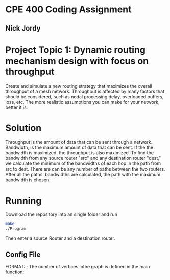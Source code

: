 # CPE 400 Coding Assignment
## Nick Jordy

# Project Topic 1: Dynamic routing mechanism design with focus on throughput
Create  and  simulate  a  new routing  strategy  that  maximizes  the  overall  throughput  of  a  mesh  network. Throughput  is  affected  by
many  factors  that  should  be  considered,  such  as  nodal  processing  delay, overloaded buffers, loss, etc. The more realistic assumptions you can make for your network, better it is. 

# Solution 
Throughput is the amount of data that can be sent through a network. Bandwidth, is the maximum amount of data that can be sent. If the the bandwidth is maximized, the throughput is also maximized. To find the bandwidth from any source router "src" and any destination router "dest," we calculate the minimum of the bandwidths of each hop in the path from src to dest. There are can be any number of paths between the two routers. After all the paths' bandwidths are calculated, the path with the maximum bandwidth is chosen.

# Running
Download the repository into an single folder and run 
```bash
make
./Program

```
Then enter a source Router and a destination router.

## Config File
FORMAT: <Id of Router A> <Id of Router B> <Bandwidth of the edge>; The number of vertices inthe graph is defined in the main function;
